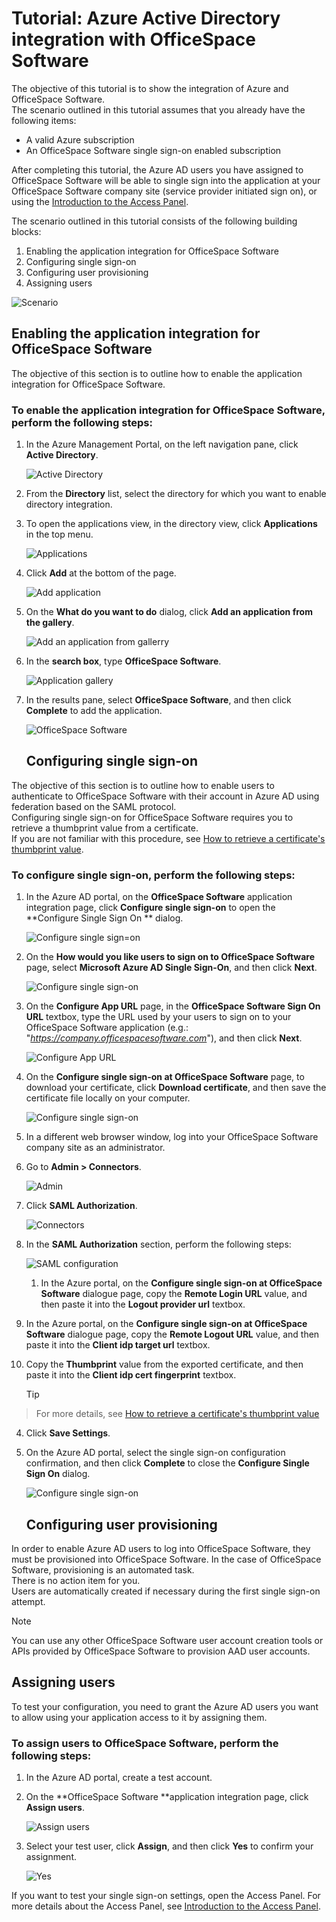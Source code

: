 <properties 
    pageTitle="Tutorial: Azure Active Directory integration with OfficeSpace Software | Microsoft Azure" 
    description="Learn how to use OfficeSpace Software with Azure Active Directory to enable single sign-on, automated provisioning, and more!" 
    services="active-directory" 
    authors="jeevansd"  
    documentationCenter="na" 
    manager="stevenpo"/>

<tags 
    ms.service="active-directory" 
    ms.devlang="na" 
    ms.topic="article" 
    ms.tgt_pltfrm="na" 
    ms.workload="identity" 
    ms.date="01/14/2016" 
    ms.author="jeedes" />

# Tutorial: Azure Active Directory integration with OfficeSpace Software
The objective of this tutorial is to show the integration of Azure and OfficeSpace Software.  
The scenario outlined in this tutorial assumes that you already have the following items:

* A valid Azure subscription
* An OfficeSpace Software single sign-on enabled subscription

After completing this tutorial, the Azure AD users you have assigned to OfficeSpace Software will be able to single sign into the application at your OfficeSpace Software company site (service provider initiated sign on), or using the [Introduction to the Access Panel](active-directory-saas-access-panel-introduction.md).

The scenario outlined in this tutorial consists of the following building blocks:

1. Enabling the application integration for OfficeSpace Software
2. Configuring single sign-on
3. Configuring user provisioning
4. Assigning users

![Scenario](./media/active-directory-saas-officespace-software-tutorial/IC777764.png "Scenario")

## Enabling the application integration for OfficeSpace Software
The objective of this section is to outline how to enable the application integration for OfficeSpace Software.

### To enable the application integration for OfficeSpace Software, perform the following steps:
1. In the Azure Management Portal, on the left navigation pane, click **Active Directory**.

   ![Active Directory](./media/active-directory-saas-officespace-software-tutorial/IC700993.png "Active Directory")

2. From the **Directory** list, select the directory for which you want to enable directory integration.

3. To open the applications view, in the directory view, click **Applications** in the top menu.

   ![Applications](./media/active-directory-saas-officespace-software-tutorial/IC700994.png "Applications")

4. Click **Add** at the bottom of the page.

   ![Add application](./media/active-directory-saas-officespace-software-tutorial/IC749321.png "Add application")

5. On the **What do you want to do** dialog, click **Add an application from the gallery**.

   ![Add an application from gallerry](./media/active-directory-saas-officespace-software-tutorial/IC749322.png "Add an application from gallerry")

6. In the **search box**, type **OfficeSpace Software**.

   ![Application gallery](./media/active-directory-saas-officespace-software-tutorial/IC777765.png "Application gallery")

7. In the results pane, select **OfficeSpace Software**, and then click **Complete** to add the application.

   ![OfficeSpace Software](./media/active-directory-saas-officespace-software-tutorial/IC781007.png "OfficeSpace Software")

   ## Configuring single sign-on

The objective of this section is to outline how to enable users to authenticate to OfficeSpace Software with their account in Azure AD using federation based on the SAML protocol.  
Configuring single sign-on for OfficeSpace Software requires you to retrieve a thumbprint value from a certificate.  
If you are not familiar with this procedure, see [How to retrieve a certificate's thumbprint value](http://youtu.be/YKQF266SAxI).

### To configure single sign-on, perform the following steps:
1. In the Azure AD portal, on the **OfficeSpace Software** application integration page, click **Configure single sign-on** to open the **Configure Single Sign On ** dialog.

   ![Configure single sign=on](./media/active-directory-saas-officespace-software-tutorial/IC777766.png "Configure single sign=on")

2. On the **How would you like users to sign on to OfficeSpace Software** page, select **Microsoft Azure AD Single Sign-On**, and then click **Next**.

   ![Configure single sign-on](./media/active-directory-saas-officespace-software-tutorial/IC777767.png "Configure single sign-on")

3. On the **Configure App URL** page, in the **OfficeSpace Software Sign On URL** textbox, type the URL used by your users to sign on to your OfficeSpace Software application (e.g.: "*https://company.officespacesoftware.com*"), and then click **Next**.

   ![Configure App URL](./media/active-directory-saas-officespace-software-tutorial/IC775556.png "Configure App URL")

4. On the **Configure single sign-on at OfficeSpace Software** page, to download your certificate, click **Download certificate**, and then save the certificate file locally on your computer.

   ![Configure single sign-on](./media/active-directory-saas-officespace-software-tutorial/IC793769.png "Configure single sign-on")

5. In a different web browser window, log into your OfficeSpace Software company site as an administrator.

6. Go to **Admin \> Connectors**.

   ![Admin](./media/active-directory-saas-officespace-software-tutorial/IC777769.png "Admin")

7. Click **SAML Authorization**.

   ![Connectors](./media/active-directory-saas-officespace-software-tutorial/IC777770.png "Connectors")

8. In the **SAML Authorization** section, perform the following steps:

   ![SAML configuration](./media/active-directory-saas-officespace-software-tutorial/IC777771.png "SAML configuration")

   1. In the Azure portal, on the **Configure single sign-on at OfficeSpace Software** dialogue page, copy the **Remote Login URL** value, and then paste it into the **Logout provider url** textbox.
2. In the Azure portal, on the **Configure single sign-on at OfficeSpace Software** dialogue page, copy the **Remote Logout URL** value, and then paste it into the **Client idp target url** textbox.
3. Copy the **Thumbprint** value from the exported certificate, and then paste it into the **Client idp cert fingerprint** textbox.  

   > [!TIP]
> For more details, see [How to retrieve a certificate's thumbprint value](http://youtu.be/YKQF266SAxI)
> 
4. Click **Save Settings**.


9. On the Azure AD portal, select the single sign-on configuration confirmation, and then click **Complete** to close the **Configure Single Sign On** dialog.

   ![Configure single sign-on](./media/active-directory-saas-officespace-software-tutorial/IC777772.png "Configure single sign-on")

   ## Configuring user provisioning

In order to enable Azure AD users to log into OfficeSpace Software, they must be provisioned into OfficeSpace Software. In the case of OfficeSpace Software, provisioning is an automated task.  
There is no action item for you.  
Users are automatically created if necessary during the first single sign-on attempt.

> [!NOTE]
> You can use any other OfficeSpace Software user account creation tools or APIs provided by OfficeSpace Software to provision AAD user accounts.
> 
> 
## Assigning users
To test your configuration, you need to grant the Azure AD users you want to allow using your application access to it by assigning them.

### To assign users to OfficeSpace Software, perform the following steps:
1. In the Azure AD portal, create a test account.

2. On the **OfficeSpace Software **application integration page, click **Assign users**.

   ![Assign users](./media/active-directory-saas-officespace-software-tutorial/IC777773.png "Assign users")

3. Select your test user, click **Assign**, and then click **Yes** to confirm your assignment.

   ![Yes](./media/active-directory-saas-officespace-software-tutorial/IC767830.png "Yes")


If you want to test your single sign-on settings, open the Access Panel. For more details about the Access Panel, see [Introduction to the Access Panel](active-directory-saas-access-panel-introduction.md).

